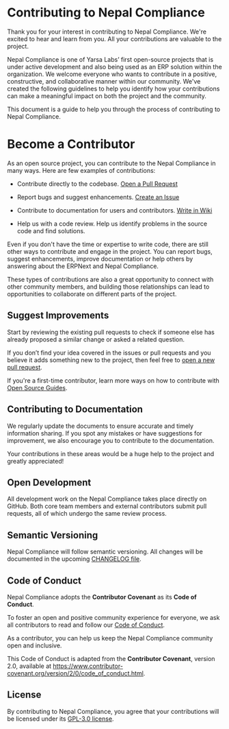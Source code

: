 # Contributing to Nepal Compliance
Thank you for your interest in contributing to Nepal Compliance. We're excited to hear and learn from you. All your contributions are valuable to the project.

Nepal Compliance is one of Yarsa Labs’ first open-source projects that is under active development and also being used as an ERP solution within the organization.
We welcome everyone who wants to contribute in a positive, constructive, and collaborative manner within our community. We've created the following guidelines to help you identify how your contributions can make a meaningful impact on both the project and the community.

This document is a guide to help you through the process of contributing to Nepal Compliance.

# Become a Contributor
As an open source project, you can contribute to the Nepal Compliance in many ways. Here are few examples of contributions:

* Contribute directly to the codebase. [Open a Pull Request](https://github.com/yarsa/nepal-compliance/pulls)

* Report bugs and suggest enhancements. [Create an Issue](https://github.com/yarsa/nepal-compliance/issues)

* Contribute to documentation for users and contributors. [Write in Wiki](https://github.com/yarsa/nepal-compliance/wiki)

* Help us with a code review. Help us identify problems in the source code and find solutions.

Even if you don't have the time or expertise to write code, there are still other ways to contribute and engage in the project. You can report bugs, suggest enhancements, improve documentation or help others by answering about the ERPNext and Nepal Compliance.

These types of contributions are also a great opportunity to connect with other community members, and building those relationships can lead to opportunities to collaborate on different parts of the project.

## Suggest Improvements

Start by reviewing the existing pull requests to check if someone else has already proposed a similar change or asked a related question.

If you don’t find your idea covered in the issues or pull requests and you believe it adds something new to the project, then feel free to [open a new pull request](https://github.com/yarsa/nepal-compliance/pulls).

If you're a first-time contributor, learn more ways on how to contribute with [Open Source Guides](https://opensource.guide/how-to-contribute/).

## Contributing to Documentation

We regularly update the documents to ensure accurate and timely information sharing. If you spot any mistakes or have suggestions for improvement, we also encourage you to contribute to the documentation.

Your contributions in these areas would be a huge help to the project and greatly appreciated!

## Open Development

All development work on the Nepal Compliance takes place directly on GitHub. Both core team members and external contributors submit pull requests, all of which undergo the same review process.

## Semantic Versioning

Nepal Compliance will follow semantic versioning. All changes will be documented in the upcoming [CHANGELOG file](https://github.com/yarsa/nepal-compliance/blob/master/CHANGELOG.md).

## Code of Conduct

Nepal Compliance adopts the **Contributor Covenant** as its **Code of Conduct**.

To foster an open and positive community experience for everyone, we ask all contributors to read and follow our [Code of Conduct](https://github.com/yarsa/nepal-compliance/blob/master/CODE_OF_CONDUCT.md).

As a contributor, you can help us keep the Nepal Compliance community open and inclusive.

This Code of Conduct is adapted from the **Contributor Covenant**, version 2.0, available at https://www.contributor-covenant.org/version/2/0/code_of_conduct.html.

## License

By contributing to Nepal Compliance, you agree that your contributions will be licensed under its [GPL-3.0 license](https://github.com/yarsa/nepal-compliance/blob/master/LICENSE).